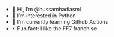 - 👋 Hi, I’m @hussamhadiasml
- 👀 I’m interested in Python
- 🌱 I’m currently learning Github Actions
- ⚡ Fun fact: I like the FF7 franchise

